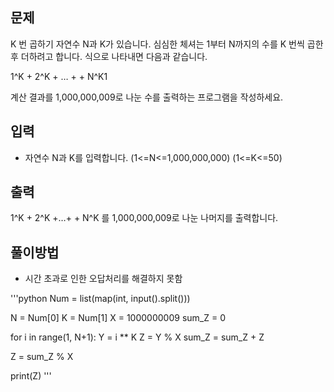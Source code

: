 ## 문제

K 번 곱하기
자연수 N과 K가 있습니다. 심심한 체셔는 1부터 N까지의 수를 K 번씩 곱한 후 더하려고 합니다.
식으로 나타내면 다음과 같습니다.

1^K + 2^K + … + + N^K1 

계산 결과를 1,000,000,009로 나눈 수를 출력하는 프로그램을 작성하세요.

## 입력
- 자연수 N과 K를 입력합니다.
(1<=N<=1,000,000,000)
(1<=K<=50)

## 출력
1^K + 2^K +…+ + N^K
 를 1,000,000,009로 나눈 나머지를 출력합니다.

## 풀이방법

- 시간 초과로 인한 오답처리를 해결하지 못함

'''python
Num = list(map(int, input().split()))

N = Num[0]
K = Num[1]
X = 1000000009
sum_Z = 0

for i in range(1, N+1):
    Y = i ** K
    Z = Y % X
    sum_Z = sum_Z + Z

Z = sum_Z % X

print(Z)
'''